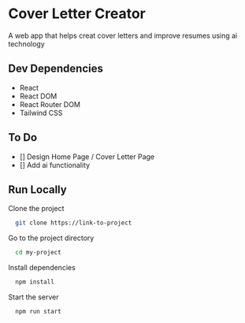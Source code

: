 # Cover Letter Creator

A web app that helps creat cover letters and improve resumes using ai technology



## Dev Dependencies
- React
- React DOM
- React Router DOM
- Tailwind CSS
## To Do
- []  Design Home Page / Cover Letter Page
- []  Add ai functionality

## Run Locally

Clone the project

```bash
  git clone https://link-to-project
```

Go to the project directory

```bash
  cd my-project
```

Install dependencies

```bash
  npm install
```

Start the server

```bash
  npm run start
``` 

